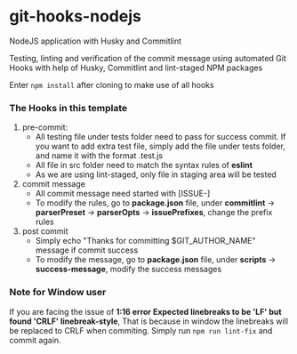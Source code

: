 # git-hooks-nodejs
NodeJS application with Husky and Commitlint

Testing, linting and verification of the commit message using automated Git Hooks with help of Husky, Commitlint and lint-staged NPM packages

Enter  `npm install` after cloning to make use of all hooks

### The Hooks in this template
1. pre-commit: 
    - All testing file under tests folder need to pass for success commit. If you want to add extra test file, simply add the file under tests folder, and name it with the format <tested filename>.test.js
    - All file in src folder need to match the syntax rules of **eslint**
    - As we are using lint-staged, only file in staging area will be tested 
2. commit message
    - All commit message need started with [ISSUE-]
    - To modify the rules, go to **package.json** file, under **commitlint** -> **parserPreset** -> **parserOpts** -> **issuePrefixes**, change the prefix rules
3. post commit  
    - Simply echo "Thanks for committing $GIT_AUTHOR_NAME" message if commit success
    - To modify the message, go to **package.json** file, under **scripts** -> **success-message**, modify the success messages
  
### Note for Window user
If you are facing the issue of **1:16  error  Expected linebreaks to be 'LF' but found 'CRLF'  linebreak-style**, That is because in window the linebreaks will be replaced to CRLF when commiting. Simply run `npm run lint-fix` and commit again.

